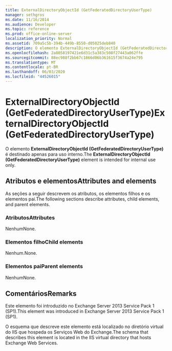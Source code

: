 ```yaml
---
title: ExternalDirectoryObjectId (GetFederatedDirectoryUserType)
manager: sethgros
ms.date: 11/16/2014
ms.audience: Developer
ms.topic: reference
ms.prod: office-online-server
localization_priority: Normal
ms.assetid: 709a5c5b-394b-449b-8550-d05025deb840
description: O elemento ExternalDirectoryObjectId (GetFederatedDirectoryUserType) é destinado apenas para uso interno.
ms.openlocfilehash: 2a8058197421e6d31c5a383c508f27443a062ffe
ms.sourcegitcommit: 88ec988f2bb67c1866d06b361615f3674a24e795
ms.translationtype: MT
ms.contentlocale: pt-BR
ms.lasthandoff: 06/03/2020
ms.locfileid: "44526015"
---
```

# <a name="externaldirectoryobjectid-getfederateddirectoryusertype"></a><span data-ttu-id="b3d80-103">ExternalDirectoryObjectId (GetFederatedDirectoryUserType)</span><span class="sxs-lookup"><span data-stu-id="b3d80-103">ExternalDirectoryObjectId (GetFederatedDirectoryUserType)</span></span>

<span data-ttu-id="b3d80-104">O elemento **ExternalDirectoryObjectId (GetFederatedDirectoryUserType)** é destinado apenas para uso interno.</span><span class="sxs-lookup"><span data-stu-id="b3d80-104">The **ExternalDirectoryObjectId (GetFederatedDirectoryUserType)** element is intended for internal use only.</span></span> 

## <a name="attributes-and-elements"></a><span data-ttu-id="b3d80-105">Atributos e elementos</span><span class="sxs-lookup"><span data-stu-id="b3d80-105">Attributes and elements</span></span>

<span data-ttu-id="b3d80-106">As seções a seguir descrevem os atributos, os elementos filhos e os elementos pai.</span><span class="sxs-lookup"><span data-stu-id="b3d80-106">The following sections describe attributes, child elements, and parent elements.</span></span>
  
### <a name="attributes"></a><span data-ttu-id="b3d80-107">Atributos</span><span class="sxs-lookup"><span data-stu-id="b3d80-107">Attributes</span></span>

<span data-ttu-id="b3d80-108">Nenhum</span><span class="sxs-lookup"><span data-stu-id="b3d80-108">None.</span></span>
  
### <a name="child-elements"></a><span data-ttu-id="b3d80-109">Elementos filho</span><span class="sxs-lookup"><span data-stu-id="b3d80-109">Child elements</span></span>

<span data-ttu-id="b3d80-110">Nenhum.</span><span class="sxs-lookup"><span data-stu-id="b3d80-110">None.</span></span>
  
### <a name="parent-elements"></a><span data-ttu-id="b3d80-111">Elementos pai</span><span class="sxs-lookup"><span data-stu-id="b3d80-111">Parent elements</span></span>

<span data-ttu-id="b3d80-112">Nenhum</span><span class="sxs-lookup"><span data-stu-id="b3d80-112">None.</span></span>
  
## <a name="remarks"></a><span data-ttu-id="b3d80-113">Comentários</span><span class="sxs-lookup"><span data-stu-id="b3d80-113">Remarks</span></span>

<span data-ttu-id="b3d80-114">Este elemento foi introduzido no Exchange Server 2013 Service Pack 1 (SP1).</span><span class="sxs-lookup"><span data-stu-id="b3d80-114">This element was introduced in Exchange Server 2013 Service Pack 1 (SP1).</span></span>
  
<span data-ttu-id="b3d80-115">O esquema que descreve este elemento está localizado no diretório virtual do IIS que hospeda os Serviços Web do Exchange.</span><span class="sxs-lookup"><span data-stu-id="b3d80-115">The schema that describes this element is located in the IIS virtual directory that hosts Exchange Web Services.</span></span>
  

